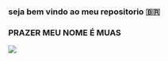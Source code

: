 ### seja bem  vindo ao meu repositorio 🇧🇷
### PRAZER MEU NOME É MUAS


![](https://tenor.com/pt-BR/view/tanya-tanya-degurechaff-tanya-von-degurechaff-youjo-senki-anime-gif-27307505)




